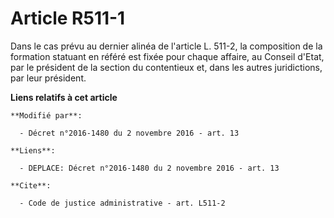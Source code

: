 # Article R511-1

Dans le cas prévu au dernier alinéa de l'article L. 511-2, la composition de la formation statuant en référé est fixée pour
chaque affaire, au Conseil d'Etat, par le président de la section du contentieux et, dans les autres juridictions, par leur
président.

**Liens relatifs à cet article**

	**Modifié par**:

	  - Décret n°2016-1480 du 2 novembre 2016 - art. 13

	**Liens**:

	  - DEPLACE: Décret n°2016-1480 du 2 novembre 2016 - art. 13

	**Cite**:

	  - Code de justice administrative - art. L511-2
